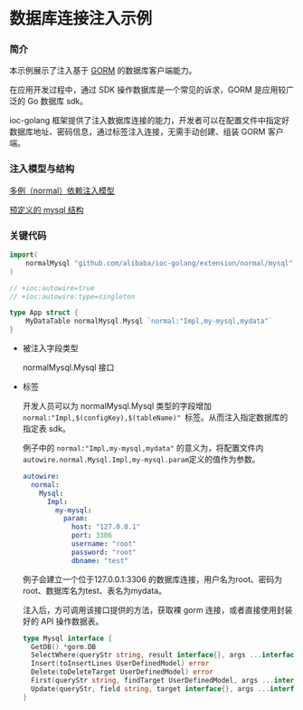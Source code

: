 # 数据库连接注入示例

### 简介

本示例展示了注入基于 [GORM](https://gorm.io/index.html) 的数据库客户端能力。

在应用开发过程中，通过 SDK 操作数据库是一个常见的诉求，GORM 是应用较广泛的 Go 数据库 sdk。

ioc-golang 框架提供了注入数据库连接的能力，开发者可以在配置文件中指定好数据库地址、密码信息，通过标签注入连接，无需手动创建、组装 GORM 客户端。

### 注入模型与结构

[多例（normal）依赖注入模型](https://github.com/alibaba/IOC-Golang/tree/master/extension/normal)

[预定义的 mysql 结构](https://github.com/alibaba/IOC-Golang/tree/master/extension/normal/mysql)

### 关键代码

```go
import(
	normalMysql "github.com/alibaba/ioc-golang/extension/normal/mysql"
)

// +ioc:autowire=true
// +ioc:autowire:type=singleton

type App struct {
	MyDataTable normalMysql.Mysql `normal:"Impl,my-mysql,mydata"`
}
```

- 被注入字段类型

  normalMysql.Mysql 接口

- 标签

  开发人员可以为 normalMysql.Mysql 类型的字段增加 `normal:"Impl,$(configKey),$(tableName)" `标签。从而注入指定数据库的指定表 sdk。

  例子中的 `normal:"Impl,my-mysql,mydata"` 的意义为，将配置文件内 `autowire.normal.Mysql.Impl,my-mysql.param`定义的值作为参数。

  ```yaml
  autowire:
    normal:
      Mysql:
        Impl:
          my-mysql:
            param:
              host: "127.0.0.1"
              port: 3306
              username: "root"
              password: "root"
              dbname: "test"
  ```

  例子会建立一个位于127.0.0.1:3306 的数据库连接，用户名为root、密码为 root、数据库名为test、表名为mydata。

  注入后，方可调用该接口提供的方法，获取裸 gorm 连接，或者直接使用封装好的 API 操作数据表。

  ```go
  type Mysql interface {
  	GetDB() *gorm.DB
  	SelectWhere(queryStr string, result interface{}, args ...interface{}) error
  	Insert(toInsertLines UserDefinedModel) error
  	Delete(toDeleteTarget UserDefinedModel) error
  	First(queryStr string, findTarget UserDefinedModel, args ...interface{}) error
  	Update(queryStr, field string, target interface{}, args ...interface{}) error
  }
  ```

  

